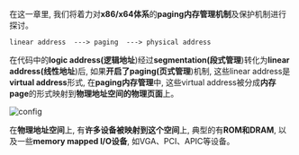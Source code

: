 在这一章里, 我们将着力对**x86/x64体系**的**paging内存管理机制**及保护机制进行探讨。

```
linear address  ---> paging  ---> physical address
```

在代码中的**logic address(逻辑地址**)经过**segmentation(段式管理**)转化为**linear address(线性地址**)后, 如果**开启了paging(页式管理**)机制, 这些linear address是**virtual address**形式, 在**paging内存管理**中, 这些virtual address被分成**内存page**的形式映射到**物理地址空间的物理页面**上。

![config](./images/1.png)

在**物理地址空间**上, 有**许多设备被映射到这个空间**上, 典型的有**ROM和DRAM**, 以及一些**memory mapped I/O设备**, 如VGA、PCI、APIC等设备。
